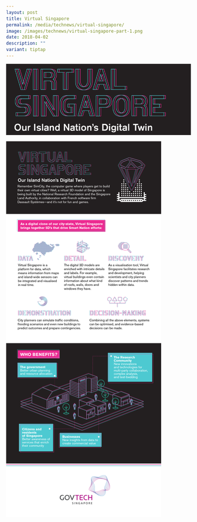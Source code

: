 ```yaml
---
layout: post
title: Virtual Singapore
permalink: /media/technews/virtual-singapore/
image: /images/technews/virtual-singapore-part-1.png
date: 2018-04-02
description: ""
variant: tiptap
---
```

![Virtual Singapore](/images/technews/virtual-singapore-part-1.png)

![Virtual Singapore](/images/technews/virtual-singapore-part-2.png)